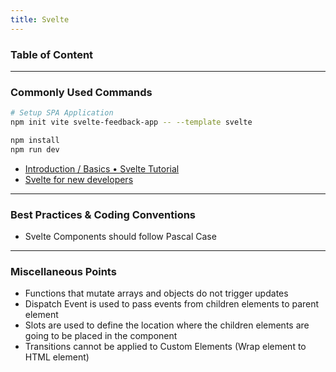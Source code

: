 ```yaml
---
title: Svelte
---
```


### Table of Content

---

### Commonly Used Commands

````bash
# Setup SPA Application
npm init vite svelte-feedback-app -- --template svelte

npm install
npm run dev
````

* [Introduction / Basics • Svelte Tutorial](https://svelte.dev/tutorial/basics)
* [Svelte for new developers](https://svelte.dev/blog/svelte-for-new-developers)

---

### Best Practices & Coding Conventions

* Svelte Components should follow Pascal Case

---

### Miscellaneous Points

* Functions that mutate arrays and objects do not trigger updates
* Dispatch Event is used to pass events from children elements to parent element
* Slots are used to define the location where the children elements are going to be placed in the component
* Transitions cannot be applied to Custom Elements (Wrap element to HTML element)